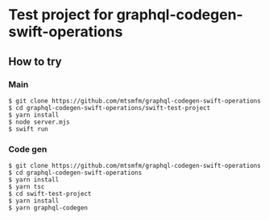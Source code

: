 # Test project for graphql-codegen-swift-operations

## How to try

### Main

```
$ git clone https://github.com/mtsmfm/graphql-codegen-swift-operations
$ cd graphql-codegen-swift-operations/swift-test-project
$ yarn install
$ node server.mjs
$ swift run
```

### Code gen

```
$ git clone https://github.com/mtsmfm/graphql-codegen-swift-operations
$ cd graphql-codegen-swift-operations
$ yarn install
$ yarn tsc
$ cd swift-test-project
$ yarn install
$ yarn graphql-codegen
```
